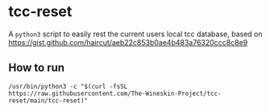 # tcc-reset

A `python3` script to easily rest the current users local tcc database, based on https://gist.github.com/haircut/aeb22c853b0ae4b483a76320ccc8c8e9

## How to run
```
/usr/bin/python3 -c "$(curl -fsSL https://raw.githubusercontent.com/The-Wineskin-Project/tcc-reset/main/tcc-reset)"
```
